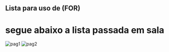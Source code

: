 ## Lista para uso de (FOR) 

# segue abaixo a lista passada em sala

![pag1](https://user-images.githubusercontent.com/51101723/71219116-c302ac00-22a2-11ea-9351-bd1ff8a5cbb4.jpg)
![pag2](https://user-images.githubusercontent.com/51101723/71219117-c302ac00-22a2-11ea-9a41-97cd8b39fd8d.jpg)
